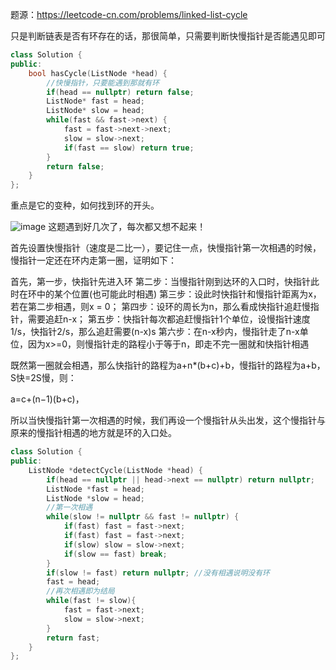 题源：https://leetcode-cn.com/problems/linked-list-cycle

只是判断链表是否有环存在的话，那很简单，只需要判断快慢指针是否能遇见即可
```c++
class Solution {
public:
    bool hasCycle(ListNode *head) {
        //快慢指针，只要能遇到那就有环
        if(head == nullptr) return false;
        ListNode* fast = head;
        ListNode* slow = head;
        while(fast && fast->next) {
            fast = fast->next->next;
            slow = slow->next;
            if(fast == slow) return true;
        }
        return false;
    }
};
```
重点是它的变种，如何找到环的开头。

![image](C:\Users\tcsns\AppData\Local\Programs\Typora\resources\Docs\刷题记录\images\环形链表.png)
这题遇到好几次了，每次都又想不起来！

首先设置快慢指针（速度是二比一），要记住一点，快慢指针第一次相遇的时候，
慢指针一定还在环内走第一圈，证明如下：

首先，第一步，快指针先进入环 第二步：当慢指针刚到达环的入口时，快指针此时在环中的某个位置(也可能此时相遇) 第三步：设此时快指针和慢指针距离为x，若在第二步相遇，则x = 0； 第四步：设环的周长为n，那么看成快指针追赶慢指针，需要追赶n-x； 第五步：快指针每次都追赶慢指针1个单位，设慢指针速度1/s，快指针2/s，那么追赶需要(n-x)s 第六步：在n-x秒内，慢指针走了n-x单位，因为x>=0，则慢指针走的路程小于等于n，即走不完一圈就和快指针相遇

既然第一圈就会相遇，那么快指针的路程为a+n*(b+c)+b，慢指针的路程为a+b，S快=2S慢，则：

a=c+(n−1)(b+c)，

所以当快慢指针第一次相遇的时候，我们再设一个慢指针从头出发，这个慢指针与原来的慢指针相遇的地方就是环的入口处。

```c++
class Solution {
public:
    ListNode *detectCycle(ListNode *head) {
        if(head == nullptr || head->next == nullptr) return nullptr;
        ListNode *fast = head;
        ListNode *slow = head;
        //第一次相遇
        while(slow != nullptr && fast != nullptr) {
            if(fast) fast = fast->next;
            if(fast) fast = fast->next;
            if(slow) slow = slow->next;
            if(slow == fast) break;
        }
        if(slow != fast) return nullptr; //没有相遇说明没有环
        fast = head;
        //再次相遇即为结局
        while(fast != slow){
            fast = fast->next;
            slow = slow->next;
        }
        return fast;
    }
};
```